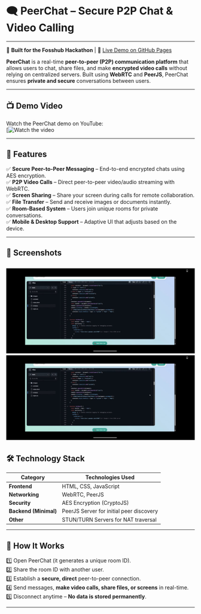 # 🗨️ PeerChat – Secure P2P Chat & Video Calling
---

🚀 **Built for the Fosshub Hackathon** | 🔗 [Live Demo on GitHub Pages](https://andrewjerryv.github.io/FOSS-Hackathon/)  

**PeerChat** is a real-time **peer-to-peer (P2P) communication platform** that allows users to chat, share files, and make **encrypted video calls** without relying on centralized servers. Built using **WebRTC** and **PeerJS**, PeerChat ensures **private and secure** conversations between users.

---

## 📺 Demo Video  
Watch the PeerChat demo on YouTube:  
[![Watch the video](https://youtube.com/shorts/EtOrvE_Mde8?feature=share)

---

## 🚀 Features

✅ **Secure Peer-to-Peer Messaging** – End-to-end encrypted chats using AES encryption.  
✅ **P2P Video Calls** – Direct peer-to-peer video/audio streaming with WebRTC.  
✅ **Screen Sharing** – Share your screen during calls for remote collaboration.  
✅ **File Transfer** – Send and receive images or documents instantly.  
✅ **Room-Based System** – Users join unique rooms for private conversations.  
✅ **Mobile & Desktop Support** – Adaptive UI that adjusts based on the device.  

---
## 📸 Screenshots  
![Chat Interface](https://github.com/AndrewJerryV/FOSS-Hackathon/blob/main/images/IMG-20250223-WA0014.jpg)  
![Screen Sharing](https://github.com/AndrewJerryV/FOSS-Hackathon/blob/main/images/IMG-20250223-WA0015.jpg)
---

## 🛠️ Technology Stack  
| **Category**  | **Technologies Used** |
|--------------|----------------------|
| **Frontend**  | HTML, CSS, JavaScript |
| **Networking**  | WebRTC, PeerJS |
| **Security**  | AES Encryption (CryptoJS) |
| **Backend (Minimal)**  | PeerJS Server for initial peer discovery |
| **Other**  | STUN/TURN Servers for NAT traversal |

---

## 📌 How It Works  

1️⃣ Open PeerChat (it generates a unique room ID).  
2️⃣ Share the room ID with another user.  
3️⃣ Establish a **secure, direct** peer-to-peer connection.  
4️⃣ Send messages, **make video calls, share files, or screens** in real-time.  
5️⃣ Disconnect anytime – **No data is stored permanently**.  

---
